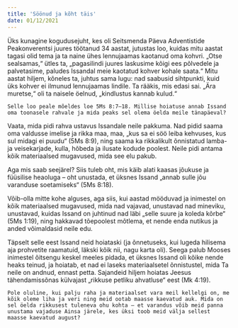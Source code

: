 ```yaml
---
title: 'Söönud ja kõht täis'
date: 01/12/2021
---
```


Üks kunagine kogudusejuht, kes oli Seitsmenda Päeva Adventistide Peakonverentsi juures töötanud 34 aastat, jutustas loo, kuidas mitu aastat tagasi olid tema ja ta naine ühes lennujaamas kaotanud oma kohvri. „Otse sealsamas,“ ütles ta, „pagasilindi juures laskusime kõigi ees põlvedele ja palvetasime, paludes Issandal meie kaotatud kohver kohale saata.“ Mitu aastat hiljem, kõneles ta, juhtus sama lugu: nad saabusid sihtpunkti, kuid üks kohver ei ilmunud lennujaamas lindile. Ta rääkis, mis edasi sai. „Ära muretse,“ oli ta naisele öelnud, „kindlustus kannab kulud.“

`Selle loo peale mõeldes loe 5Ms 8:7–18. Millise hoiatuse annab Issand oma toonasele rahvale ja mida peaks sel olema öelda meile tänapäeval?`

Vaata, mida pidi rahva ustavus Issandale neile pakkuma. Nad pidid saama oma valdusse imelise ja rikka maa, maa, „kus sa ei söö leiba kehvuses, kus sul midagi ei puudu“ (5Ms 8:9), ning saama ka rikkalikult õnnistatud lamba- ja veisekarjade, kulla, hõbeda ja ilusate kodude poolest. Neile pidi antama kõik
materiaalsed mugavused, mida see elu pakub.

Aga mis saab seejärel? Siis tuleb oht, mis käib alati kaasas jõukuse ja füüsilise heaoluga – oht unustada, et üksnes Issand „annab sulle jõu varanduse soetamiseks“ (5Ms 8:18).

Võib-olla mitte kohe alguses, aga siis, kui aastad mööduvad ja inimestel on kõik materiaalsed mugavused, mida nad vajavad, unustavad nad mineviku, unustavad, kuidas Issand on juhtinud nad läbi „selle suure ja koleda kõrbe“ (5Ms 1:19), ning hakkavad tõepoolest mõtlema, et nende enda nutikus ja anded võimaldasid neile edu.

Täpselt selle eest Issand neid hoiataski (ja õnnetuseks, kui lugeda hilisema aja prohvetite raamatuid, läkski kõik nii, nagu karta oli). Seega palub Mooses inimestel õitsengu keskel meeles pidada, et üksnes Issand oli kõike nende heaks teinud, ja hoiatab, et nad ei laseks materiaalsetel õnnistustel, mida Ta neile on andnud, ennast petta. Sajandeid hiljem hoiatas Jeesus tähendamissõnas külvajast „rikkuse petliku ahvatluse“ eest (Mk 4:19).

`Pole oluline, kui palju raha ja materiaalset vara meil kellelgi on, me kõik oleme liha ja veri ning meid ootab maasse kaevatud auk. Mida on sel öelda rikkusest tuleneva ohu kohta – et varandus võib meid panna unustama vajaduse Ainsa järele, kes üksi toob meid välja sellest maasse kaevatud august?`